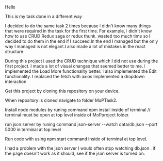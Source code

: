 Hello

This is my task done in a different way

I decided to do the same task 2 times because I didn't know many things that were required in the task for the first time. For example, I didn't know how to use CRUD Redux saga or redux thunk. wasted too much time so I decided to do them in the end if I succeed.In the end I managed but the only way I managed is not elegant.I also made a lot of mistakes in the react structure

During this project I used the CRUD technique which I did not use during the first project. I made a lot of visual changes that seemed better to me. I implemented the Load More functionality better. I also implemented the Edit functionality.
I replaced the fetch with axios
Implemented a dropdown interaction

Get this project by cloning this repository on your device.

When repository is cloned navigate to folder MoPTask2.

Install node modules by runing command npm install inside of terminal  // terminal must be open at top level inside of MoPproject folder.

run json server by runing command    json-server --watch data/db.json --port 5000     in terminal at top level

Run code with using npm start command inside of terminal at top level.

I had a problem with the json server I would often stop watching db.json . if the page doesn't work as it should, see if the json server is turned on.
